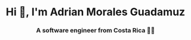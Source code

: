 <h1 align="center">Hi 👋, I'm Adrian Morales Guadamuz</h1>
<h3 align="center">A software engineer from Costa Rica 👨‍💻 </h3>
 


